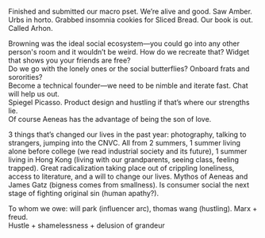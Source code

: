 Finished and submitted our macro pset. We’re alive and good. Saw Amber. Urbs in horto. Grabbed insomnia cookies for Sliced Bread. Our book is out. Called Arhon. 

Browning was the ideal social ecosystem—you could go into any other person's room and it wouldn’t be weird. How do we recreate that? Widget that shows you your friends are free?  
Do we go with the lonely ones or the social butterflies? Onboard frats and sororities?  
Become a technical founder—we need to be nimble and iterate fast. Chat will help us out.  
Spiegel Picasso. Product design and hustling if that’s where our strengths lie.   
Of course Aeneas has the advantage of being the son of love.

3 things that’s changed our lives in the past year: photography, talking to strangers, jumping into the CNVC. All from 2 summers, 1 summer living alone before college (we read industrial society and its future), 1 summer living in Hong Kong (living with our grandparents, seeing class, feeling trapped). Great radicalization taking place out of crippling loneliness, access to literature, and a will to change our lives. Mythos of Aeneas and James Gatz (bigness comes from smallness). Is consumer social the next stage of fighting original sin (human apathy?). 

To whom we owe: will park (influencer arc), thomas wang (hustling). Marx \+ freud.   
Hustle \+ shamelessness \+ delusion of grandeur